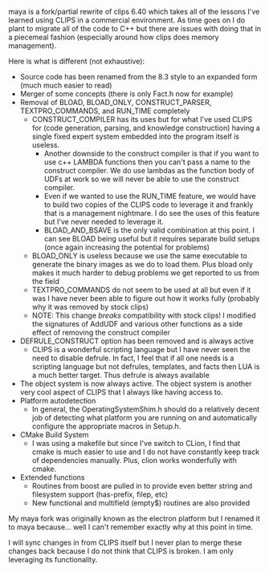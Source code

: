 maya is a fork/partial rewrite of clips 6.40 which takes all of the lessons I've learned using CLIPS in a
commercial environment. As time goes on I do plant to migrate all of the code to C++ but there are issues with
doing that in a piecemeal fashion (especially around how clips does memory management).

Here is what is different (not exhaustive):

- Source code has been renamed from the 8.3 style to an expanded form (much much easier to read)
- Merger of some concepts (there is only Fact.h now for example)
- Removal of BLOAD, BLOAD_ONLY, CONSTRUCT_PARSER, TEXTPRO_COMMANDS, and RUN_TIME completely
  - CONSTRUCT_COMPILER has its uses but for what I've used CLIPS for (code generation, parsing, and knowledge construction)
    having a single fixed expert system embedded into the program itself is useless.
    - Another downside to the construct compiler is that if you want to use c++ LAMBDA functions then you can't pass a name
      to the construct compiler. We do use lambdas as the function body of UDFs at work so we will never be able to use the
      construct compiler.
    - Even if we wanted to use the RUN_TIME feature, we would have to build two copies of the CLIPS code to leverage it and
      frankly that is a management nightmare. I do see the uses of this feature but I've never needed to leverage it.
    - BLOAD_AND_BSAVE is the only valid combination at this point. I can see BLOAD being useful but it requires separate
      build setups (once again increasing the potential for problems)
  - BLOAD_ONLY is useless because we use the same executable to generate the binary images as we do to load them.
    Plus bload only makes it much harder to debug problems we get reported to us from the field
  - TEXTPRO_COMMANDS do not seem to be used at all but even if it was I have never been able to figure out how it works fully (probably why it was removed by stock clips)
  - NOTE: This change _breaks_ compatibility with stock clips! I modified the signatures of AddUDF and various other functions
    as a side effect of removing the construct compiler
- DEFRULE_CONSTRUCT option has been removed and is always active
  - CLIPS is a wonderful scripting language but I have never seen the need to disable defrule. In fact, I feel that if all one
  needs is a scripting language but not defrules, templates, and facts then LUA is a much better target. Thus defrule is always
  available
- The object system is now always active. The object system is another very cool aspect of CLIPS that I always like having access to.
- Platform autodetection
  - In general, the OperatingSystemShim.h should do a relatively decent job of detecting what platform you are running
    on and automatically configure the appropriate macros in Setup.h.
- CMake Build System
  - I was using a makefile but since I've switch to CLion, I find that cmake is much easier to use and I do not have
    constantly keep track of dependencies manually. Plus, clion works wonderfully with cmake.
- Extended functions
  - Routines from boost are pulled in to provide even better string and filesystem support (has-prefix, filep, etc)
  - New functional and multifield (empty$) routines are also provided

My maya fork was originally known as the electron platform but I renamed it to maya because... well I can't remember 
exactly why at this point in time.

I will sync changes in from CLIPS itself but I never plan to merge these changes back because I do not think that CLIPS 
is broken. I am only leveraging its functionality.